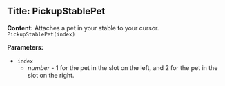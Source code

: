 ## Title: PickupStablePet

**Content:**
Attaches a pet in your stable to your cursor.
`PickupStablePet(index)`

**Parameters:**
- `index`
  - *number* - 1 for the pet in the slot on the left, and 2 for the pet in the slot on the right.